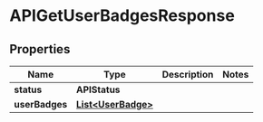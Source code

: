 

# APIGetUserBadgesResponse


## Properties

| Name | Type | Description | Notes |
|------------ | ------------- | ------------- | -------------|
|**status** | **APIStatus** |  |  |
|**userBadges** | [**List&lt;UserBadge&gt;**](UserBadge.md) |  |  |




